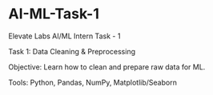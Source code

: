 # AI-ML-Task-1
Elevate Labs AI/ML Intern Task - 1


Task 1: Data Cleaning & Preprocessing

Objective: Learn how to clean and prepare raw data for ML.

Tools: Python, Pandas, NumPy, Matplotlib/Seaborn

